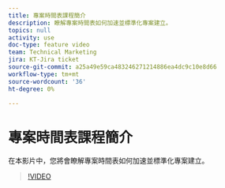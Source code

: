```yaml
---
title: 專案時間表課程簡介
description: 瞭解專案時間表如何加速並標準化專案建立。
topics: null
activity: use
doc-type: feature video
team: Technical Marketing
jira: KT-Jira ticket
source-git-commit: a25a49e59ca483246271214886ea4dc9c10e8d66
workflow-type: tm+mt
source-wordcount: '36'
ht-degree: 0%

---
```


# 專案時間表課程簡介

在本影片中，您將會瞭解專案時間表如何加速並標準化專案建立。

>[!VIDEO](https://video.tv.adobe.com/v/335212/?quality=12&learn=on)
